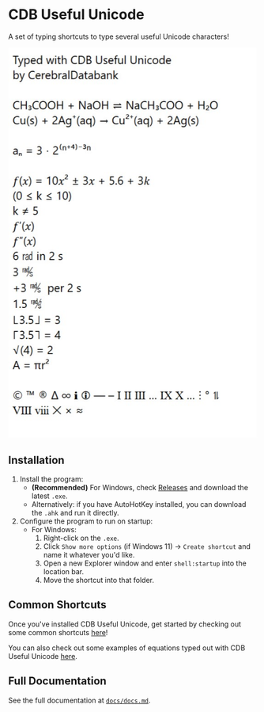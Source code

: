 # CDB Useful Unicode

A set of typing shortcuts to type several useful Unicode characters!

![example](example.jpg)

## Installation

1. Install the program:
   - **(Recommended)** For Windows, check [Releases](https://github.com/CerebralDatabank/cdb-useful-unicode/releases) and download the latest `.exe`.
   - Alternatively: if you have AutoHotKey installed, you can download the `.ahk` and run it directly.
2. Configure the program to run on startup:
   - For Windows:
     1. Right-click on the `.exe`.
     2. Click `Show more options` (if Windows 11) → `Create shortcut` and name it whatever you'd like.
     3. Open a new Explorer window and enter `shell:startup` into the location bar.
     4. Move the shortcut into that folder.

## Common Shortcuts

Once you've installed CDB Useful Unicode, get started by checking out some common shortcuts [here](docs/common-docs.md)!

You can also check out some examples of equations typed out with CDB Useful Unicode [here](docs/examples.md).

## Full Documentation

See the full documentation at [`docs/docs.md`](docs/docs.md).
